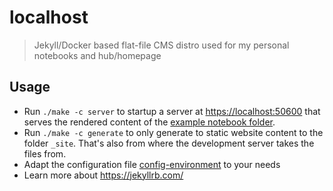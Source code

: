 # localhost

> Jekyll/Docker based flat-file CMS distro used for my personal notebooks and hub/homepage

## Usage

* Run `./make -c server` to startup a server at <https://localhost:50600> that serves the rendered content of the [example notebook folder](example-notebook).
* Run `./make -c generate` to only generate to static website content to the folder `_site`. That's also from where the development server takes the files from.
* Adapt the configuration file [config-environment](config-environment) to your needs
* Learn more about <https://jekyllrb.com/>
